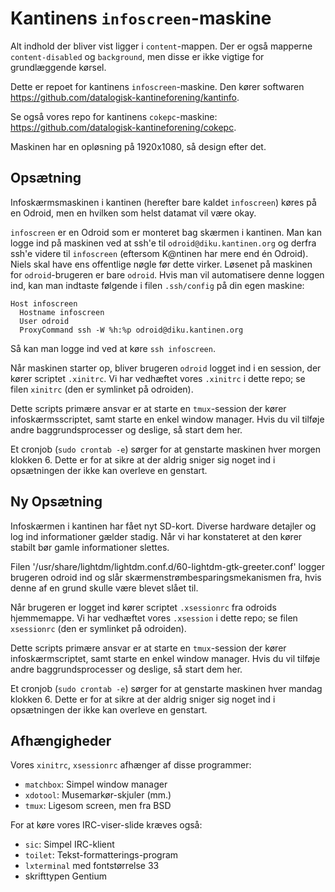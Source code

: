 Kantinens `infoscreen`-maskine
==============================

Alt indhold der bliver vist ligger i `content`-mappen.  Der er også mapperne
`content-disabled` og `background`, men disse er ikke vigtige for grundlæggende
kørsel.

Dette er repoet for kantinens `infoscreen`-maskine.  Den kører softwaren
<https://github.com/datalogisk-kantineforening/kantinfo>.

Se også vores repo for kantinens `cokepc`-maskine:
<https://github.com/datalogisk-kantineforening/cokepc>.

Maskinen har en opløsning på 1920x1080, så design efter det.


Opsætning
---------

Infoskærmsmaskinen i kantinen (herefter bare kaldet `infoscreen`) køres på en
Odroid, men en hvilken som helst datamat vil være okay.

`infoscreen` er en Odroid som er monteret bag skærmen i kantinen.  Man kan logge
ind på maskinen ved at ssh'e til `odroid@diku.kantinen.org` og derfra ssh'e
videre til `infoscreen` (eftersom K@ntinen har mere end én Odroid).  Niels skal
have ens offentlige nøgle før dette virker.  Løsenet på maskinen for
`odroid`-brugeren er bare `odroid`.  Hvis man vil automatisere denne loggen ind,
kan man indtaste følgende i filen `.ssh/config` på din egen maskine:

```
Host infoscreen
  Hostname infoscreen
  User odroid
  ProxyCommand ssh -W %h:%p odroid@diku.kantinen.org
```

Så kan man logge ind ved at køre `ssh infoscreen`.

Når maskinen starter op, bliver brugeren `odroid` logget ind i en session, der
kører scriptet `.xinitrc`.  Vi har vedhæftet vores `.xinitrc` i dette repo; se
filen `xinitrc` (den er symlinket på odroiden).

Dette scripts primære ansvar er at starte en `tmux`-session der kører
infoskærmsscriptet, samt starte en enkel window manager.  Hvis du vil tilføje
andre baggrundsprocesser og deslige, så start dem her.

Et cronjob (`sudo crontab -e`) sørger for at genstarte maskinen hver morgen
klokken 6.  Dette er for at sikre at der aldrig sniger sig noget ind i
opsætningen der ikke kan overleve en genstart.

Ny Opsætning
------------
Infoskærmen i kantinen har fået nyt SD-kort. Diverse hardware detajler og
log ind informationer gælder stadig. Når vi har konstateret at den kører stabilt
bør gamle informationer slettes.

Filen '/usr/share/lightdm/lightdm.conf.d/60-lightdm-gtk-greeter.conf' logger
brugeren odroid ind og slår skærmenstrømbesparingsmekanismen fra, hvis denne af en grund skulle være blevet slået til.

Når brugeren er logget ind kører scriptet `.xsessionrc` fra odroids hjemmemappe.
Vi har vedhæftet vores `.xsession` i dette repo; se filen `xsessionrc` (den er
symlinket på odroiden).

Dette scripts primære ansvar er at starte en `tmux`-session der kører
infoskærmscriptet, samt starte en enkel window manager.  Hvis du vil tilføje
andre baggrundsprocesser og deslige, så start dem her.

Et cronjob (`sudo crontab -e`) sørger for at genstarte maskinen hver mandag
klokken 6.  Dette er for at sikre at der aldrig sniger sig noget ind i
opsætningen der ikke kan overleve en genstart.

Afhængigheder
-------------

Vores `xinitrc`, `xsessionrc` afhænger af disse programmer:

  + `matchbox`: Simpel window manager
  + `xdotool`: Musemarkør-skjuler (mm.)
  + `tmux`: Ligesom screen, men fra BSD
  
For at køre vores IRC-viser-slide kræves også:

  + `sic`: Simpel IRC-klient
  + `toilet`: Tekst-formatterings-program
  + `lxterminal` med fontstørrelse 33
  + skrifttypen Gentium
